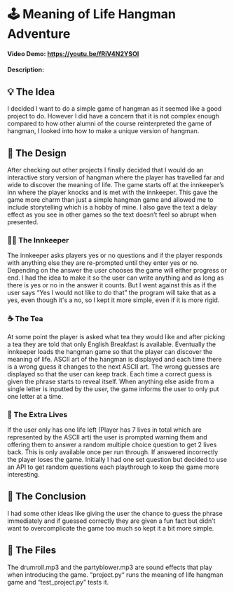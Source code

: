 # 🕹️ Meaning of Life Hangman Adventure
#### Video Demo: https://youtu.be/fRiV4N2YSOI
#### Description:

## 💡 The Idea

I decided I want to do a simple game of hangman as it seemed like a good project to do. However I did have a concern that it is not complex enough compared to how other alumni of the course reinterpreted the game of hangman, I looked into how to make a unique version of hangman.

## 🔧 The Design

After checking out other projects I finally decided that I would do an interactive story version of hangman where the player has travelled far and wide to discover the meaning of life. The game starts off at the innkeeper’s inn where the player knocks and is met with the innkeeper. This gave the game more charm than just a simple hangman game and allowed me to include storytelling which is a hobby of mine. I also gave the text a delay effect as you see in other games so the text doesn’t feel so abrupt when presented.

### 🧙‍♂️ The Innkeeper

The innkeeper asks players yes or no questions and if the player responds with anything else they are re-prompted until they enter yes or no. Depending on the answer the user chooses the game will either progress or end. I had the idea to make it so the user can write anything and as long as there is yes or no in the answer it counts. But I went against this as if the user says “Yes I would not like to do that” the program will take that as a yes, even though it's a no, so I kept it more simple, even if it is more rigid.

### ☕️ The Tea

At some point the player is asked what tea they would like and after picking a tea they are told that only English Breakfast is available. Eventually the innkeeper loads the hangman game so that the player can discover the meaning of life. ASCII art of the hangman is displayed and each time there is a wrong guess it changes to the next ASCII art. The wrong guesses are displayed so that the user can keep track. Each time a correct guess is given the phrase starts to reveal itself. When anything else aside from a single letter is inputted by the user, the game informs the user to only put one letter at a time.

### 💖 The Extra Lives

If the user only has one life left (Player has 7 lives in total which are represented by the ASCII art) the user is prompted warning them and offering them to answer a random multiple choice question to get 2 lives back. This is only available once per run through. If answered incorrectly the player loses the game. Initially I had one set question but decided to use an API to get random questions each playthrough to keep the game more interesting.

## 📜 The Conclusion

I had some other ideas like giving the user the chance to guess the phrase immediately and if guessed correctly they are given a fun fact but didn’t want to overcomplicate the game too much so kept it a bit more simple.

## 📁 The Files

 The drumroll.mp3 and the partyblower.mp3 are sound effects that play when introducing the game. “project.py“ runs the meaning of life hangman game and “test_project.py” tests it.


